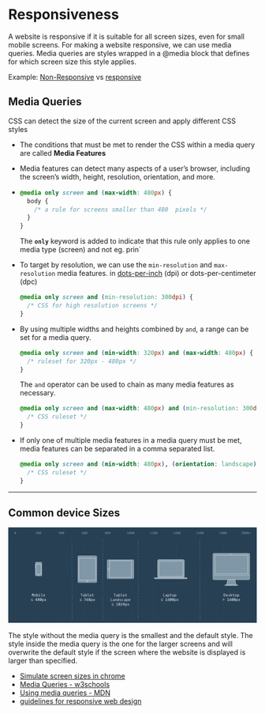 
# Responsiveness

A website is responsive if it is suitable for all screen sizes, even for small mobile screens. For making a website responsive, we can use media queries. Media queries are styles wrapped in a @media block that defines for which screen size this style applies.

Example: [Non-Responsive](https://content.codecademy.com/courses/freelance-1/unit-5/globe-book-store/index.html) vs [responsive](https://content.codecademy.com/courses/freelance-1/unit-5/globe-book-store/index-responsive.html)

## Media Queries

CSS can detect the size of the current screen and apply different CSS styles

- The conditions that must be met to render the CSS within a media query are called **Media Features**

- Media features can detect many aspects of a user’s browser, including the screen’s width, height, resolution, orientation, and more.

- ```css
  @media only screen and (max-width: 480px) {
    body {
      /* a rule for screens smaller than 480  pixels */
    }
  }
  ```

  The **`only`** keyword is added to indicate that this rule only applies to one media type (screen) and not eg. prin`

- To target by resolution, we can use the `min-resolution` and `max-resolution` media features. in [dots-per-inch](https://en.wikipedia.org/wiki/Dots_per_inch) (dpi) or dots-per-centimeter (dpc)

  ```css
  @media only screen and (min-resolution: 300dpi) {
    /* CSS for high resolution screens */
  }
  ```

- By using multiple widths and heights combined by `and`, a range can be set for a media query.

  ```css
  @media only screen and (min-width: 320px) and (max-width: 480px) {
    /* ruleset for 320px - 480px */
  }
  ```

  The `and` operator can be used to chain as many media features as necessary.

  ```css
  @media only screen and (max-width: 480px) and (min-resolution: 300dpi) {
    /* CSS ruleset */
  }
  ```

- If only one of multiple media features in a media query must be met, media features can be separated in a comma separated list.

  ```css
  @media only screen and (min-width: 480px), (orientation: landscape) {
    /* CSS ruleset */
  }
  ```

------

## Common device Sizes

<img src="./assets/screen-sizes.png" alt="" style="zoom:50%;" />


The style without the media query is the smallest and the default style. The style inside the media query is the one for the larger screens and will overwrite the default style if the screen where the website is displayed is larger than specified.

- [Simulate screen sizes in chrome](https://developers.google.com/web/tools/chrome-devtools/device-mode)
- [Media Queries - w3schools](https://www.w3schools.com/css/css_rwd_mediaqueries.asp)
- [Using media queries - MDN](https://developer.mozilla.org/de/docs/Web/CSS/Media_Queries/Using_media_queries)
- [guidelines for responsive web design](https://www.smashingmagazine.com/2011/01/guidelines-for-responsive-web-design/)
